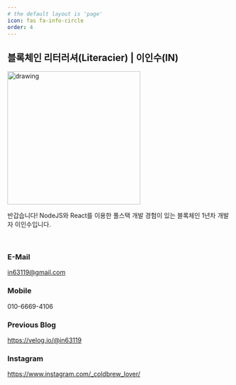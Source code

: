 ```yaml
---
# the default layout is 'page'
icon: fas fa-info-circle
order: 4
---
```


## 블록체인 리터러셔(Literacier) | 이인수(IN)

  <img src="https://user-images.githubusercontent.com/65399118/197374117-93943e7c-6a8a-40c9-8200-def6dc127e42.jpeg" alt="drawing" width="300"/>

반갑습니다! NodeJS와 React를 이용한 풀스택 개발 경험이 있는 블록체인 1년차 개발자 이인수입니다.

<br />

### E-Mail
in63119@gmail.com

### Mobile
010-6669-4106

### Previous Blog
https://velog.io/@in63119

### Instagram
  https://www.instagram.com/_coldbrew_lover/
